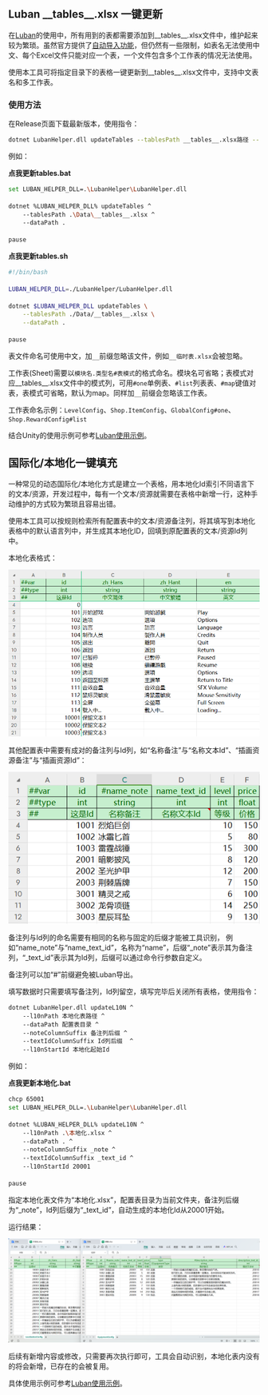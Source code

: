 
## Luban \_\_tables\_\_.xlsx 一键更新

在[Luban](https://luban.doc.code-philosophy.com/)的使用中，所有用到的表都需要添加到__tables__.xlsx文件中，维护起来较为繁琐。虽然官方提供了[自动导入功能](https://luban.doc.code-philosophy.com/docs/beginner/importtable)，但仍然有一些限制，如表名无法使用中文、每个Excel文件只能对应一个表，一个文件包含多个工作表的情况无法使用。

使用本工具可将指定目录下的表格一键更新到__tables__.xlsx文件中，支持中文表名和多工作表。

### 使用方法

在Release页面下载最新版本，使用指令：

```bash
dotnet LubanHelper.dll updateTables --tablesPath __tables__.xlsx路径 --dataPath 表文件目录
```

例如：

**点我更新tables.bat**

```bash
set LUBAN_HELPER_DLL=.\LubanHelper\LubanHelper.dll

dotnet %LUBAN_HELPER_DLL% updateTables ^
    --tablesPath .\Data\__tables__.xlsx ^
    --dataPath .

pause
```

**点我更新tables.sh**

```bash
#!/bin/bash

LUBAN_HELPER_DLL=./LubanHelper/LubanHelper.dll

dotnet $LUBAN_HELPER_DLL updateTables \
    --tablesPath ./Data/__tables__.xlsx \
    --dataPath .

pause
```

表文件命名可使用中文，加`__`前缀忽略该文件，例如`__临时表.xlsx`会被忽略。

工作表(Sheet)需要以`模块名.类型名#表模式`的格式命名。模块名可省略；表模式对应__tables__.xlsx文件中的模式列，可用`#one`单例表、`#list`列表表、`#map`键值对表，表模式可省略，默认为map。同样加`__`前缀会忽略该工作表。

工作表命名示例：`LevelConfig`、`Shop.ItemConfig`、`GlobalConfig#one`、`Shop.RewardConfig#list`

结合Unity的使用示例可参考[Luban使用示例](https://github.com/PamisuMyon/pamisu-kit-unity/tree/main/samples/LubanExample)。

## 国际化/本地化一键填充

一种常见的动态国际化/本地化方式是建立一个表格，用本地化Id索引不同语言下的文本/资源，开发过程中，每有一个文本/资源就需要在表格中新增一行，这种手动维护的方式较为繁琐且容易出错。

使用本工具可以按规则检索所有配置表中的文本/资源备注列，将其填写到本地化表格中的默认语言列中，并生成其本地化ID，回填到原配置表的文本/资源Id列中。

本地化表格式：

![](https://raw.githubusercontent.com/PamisuMyon/gh-assets/main/images/pku/l10n_table.png)

其他配置表中需要有成对的备注列与Id列，如“名称备注”与“名称文本Id”、“插画资源备注”与“插画资源Id”：

![](https://raw.githubusercontent.com/PamisuMyon/gh-assets/main/images/pku/l10n_config_table.png)

备注列与Id列的命名需要有相同的名称与固定的后缀才能被工具识别， 例如“name_note”与“name_text_id”，名称为“name”，后缀“_note”表示其为备注列，“_text_id”表示其为Id列，后缀可以通过命令行参数自定义。

备注列可以加“#”前缀避免被Luban导出。

填写数据时只需要填写备注列，Id列留空，填写完毕后关闭所有表格，使用指令：

```bash
dotnet LubanHelper.dll updateL10N ^
    --l10nPath 本地化表路径 ^
    --dataPath 配置表目录 ^
    --noteColumnSuffix 备注列后缀 ^
    --textIdColumnSuffix Id列后缀  ^
    --l10nStartId 本地化起始Id
```

例如：

**点我更新本地化.bat**

```bash
chcp 65001
set LUBAN_HELPER_DLL=.\LubanHelper\LubanHelper.dll

dotnet %LUBAN_HELPER_DLL% updateL10N ^
    --l10nPath .\本地化.xlsx ^
    --dataPath . ^
    --noteColumnSuffix _note ^
    --textIdColumnSuffix _text_id ^
    --l10nStartId 20001

pause
```

指定本地化表文件为“本地化.xlsx”，配置表目录为当前文件夹，备注列后缀为“_note”，Id列后缀为“_text_id”，自动生成的本地化Id从20001开始。

运行结果：

![](https://raw.githubusercontent.com/PamisuMyon/gh-assets/main/images/pku/l10n_result.png)

后续有新增内容或修改，只需要再次执行即可，工具会自动识别，本地化表内没有的将会新增，已存在的会被复用。

具体使用示例可参考[Luban使用示例](https://github.com/PamisuMyon/pamisu-kit-unity/tree/main/samples/LubanExample)。
